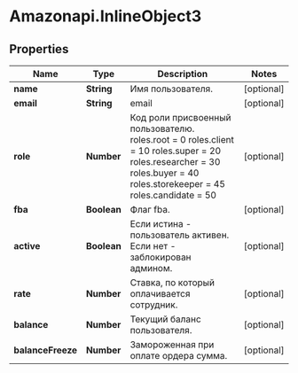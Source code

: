 # Amazonapi.InlineObject3

## Properties

Name | Type | Description | Notes
------------ | ------------- | ------------- | -------------
**name** | **String** | Имя пользователя. | [optional] 
**email** | **String** | email | [optional] 
**role** | **Number** | Код роли присвоенный пользователю.    roles.root &#x3D; 0    roles.client &#x3D; 10    roles.super &#x3D; 20    roles.researcher &#x3D; 30    roles.buyer &#x3D; 40    roles.storekeeper &#x3D; 45    roles.candidate &#x3D; 50     | [optional] 
**fba** | **Boolean** | Флаг fba. | [optional] 
**active** | **Boolean** | Если истина - пользователь активен. Если нет - заблокирован админом. | [optional] 
**rate** | **Number** | Ставка, по который оплачивается сотрудник. | [optional] 
**balance** | **Number** | Текущий баланс пользователя. | [optional] 
**balanceFreeze** | **Number** | Замороженная при оплате ордера сумма. | [optional] 


